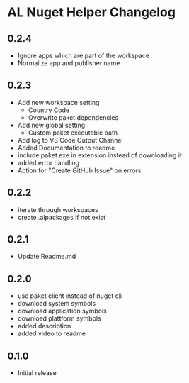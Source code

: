 # AL Nuget Helper Changelog 

## 0.2.4
- Ignore apps which are part of the workspace
- Normalize app and publisher name

## 0.2.3
- Add new workspace setting
    - Country Code 
    - Overwrite paket.dependencies
- Add new global setting
    - Custom paket executable path
- Add log to VS Code Output Channel
- Added Documentation to readme
- include paket.exe in extension instead of downloading it
- added error handling 
- Action for "Create GitHub Issue" on errors

## 0.2.2
- iterate through workspaces
- create .alpackages if not exist

## 0.2.1
- Update Readme.md

## 0.2.0
- use paket client instead of nuget cli
- download system symbols
- download application symbols
- download plattform symbols
- added description
- added video to readme

## 0.1.0
- Initial release